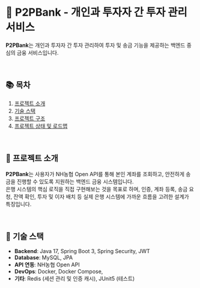 # 📌 P2PBank - 개인과 투자자 간 투자 관리 서비스

**P2PBank**는 개인과 투자자 간 투자 관리하여 투자 및 송금 기능을 제공하는 백엔드 중심의 금융 서비스입니다.

<br/>

## 📚 목차

1. [프로젝트 소개](#프로젝트-소개)
2. [기술 스택](#기술-스택)
3. [프로젝트 구조](#프로젝트-구조)
4. [프로젝트 상태 및 로드맵](#프로젝트-상태-및-로드맵)


<br/>

## 📖 프로젝트 소개

**P2PBank**는 사용자가 NH농협 Open API를 통해 본인 계좌를 조회하고, 안전하게 송금을 진행할 수 있도록 지원하는 백엔드 금융 시스템입니다.  
은행 시스템의 핵심 로직을 직접 구현해보는 것을 목표로 하며, 인증, 계좌 등록, 송금 요청, 잔액 확인, 투자 및 이자 배치 등 실제 은행 시스템에 가까운 흐름을 고려한 설계가 특징입니다.

<br/>

## 🔧 기술 스택

- **Backend**: Java 17, Spring Boot 3, Spring Security, JWT
- **Database**: MySQL, JPA
- **API 연동**: NH농협 Open API
- **DevOps**: Docker, Docker Compose,
- **기타**: Redis (세션 관리 및 인증 캐시), JUnit5 (테스트)

<br/>



